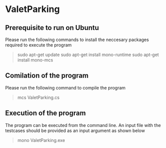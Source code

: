 # ValetParking

## Prerequisite to run on Ubuntu
Please run the following commands to install the neccesary packages required to execute the program

> sudo apt-get update
> sudo apt-get install mono-runtime
> sudo apt-get install mono-mcs

## Comilation of the program
Please run the following command to compile the program
> mcs ValetParking.cs

## Execution of the program
The program can be executed from the command line. An input file with the testcases should be provided as an input argument as shown below
> mono ValetParking.exe

